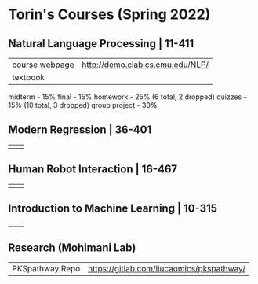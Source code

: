 # Torin's Courses (Spring 2022)

## Natural Language Processing | 11-411
|  |  |
|--|--|
| course webpage | http://demo.clab.cs.cmu.edu/NLP/ |
| textbook |  |
midterm - 15%
final - 15%
homework - 25% (6 total, 2 dropped)
quizzes - 15% (10 total, 3 dropped)
group project - 30%

## Modern Regression | 36-401
|  |  |
|--|--|
|  |  |

## Human Robot Interaction | 16-467
|  |  |
|--|--|
|  |  |

## Introduction to Machine Learning | 10-315
|  |  |
|--|--|
|  |  |

## Research (Mohimani Lab)
|||
|--|--|
| PKSpathway Repo | https://gitlab.com/liucaomics/pkspathway/ |
<!--stackedit_data:
eyJoaXN0b3J5IjpbMTg2MTY1NDk5MSwtMTcwNTMwNDIwNV19
-->